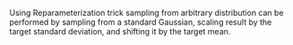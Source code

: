 Using Reparameterization trick sampling from arbitrary distribution can be performed by sampling from a standard Gaussian, scaling result by the target standard deviation, and shifting it by the target mean. 